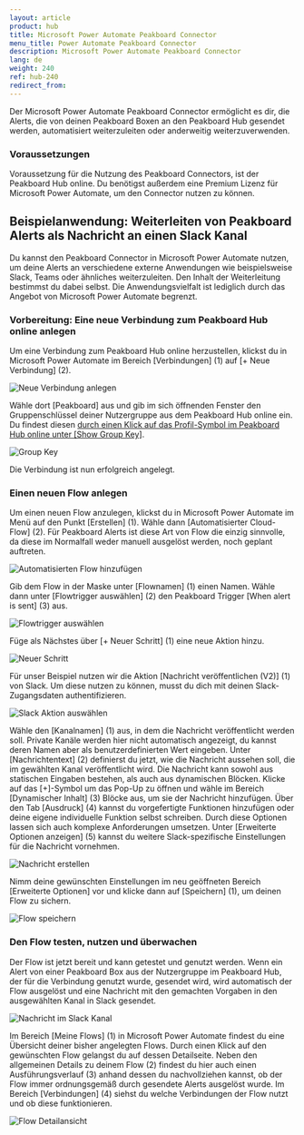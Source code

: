 ```yaml
---
layout: article
product: hub
title: Microsoft Power Automate Peakboard Connector
menu_title: Power Automate Peakboard Connector
description: Microsoft Power Automate Peakboard Connector
lang: de
weight: 240
ref: hub-240
redirect_from:
---
```


Der Microsoft Power Automate Peakboard Connector ermöglicht es dir, die Alerts, die von deinen Peakboard Boxen an den Peakboard Hub gesendet werden, automatisiert weiterzuleiten oder anderweitig weiterzuverwenden.

### Voraussetzungen

Voraussetzung für die Nutzung des Peakboard Connectors, ist der Peakboard Hub online.
Du benötigst außerdem eine Premium Lizenz für Microsoft Power Automate, um den Connector nutzen zu können.

## Beispielanwendung: Weiterleiten von Peakboard Alerts als Nachricht an einen Slack Kanal

Du kannst den Peakboard Connector in Microsoft Power Automate nutzen, um deine Alerts an verschiedene externe Anwendungen wie beispielsweise Slack, Teams oder ähnliches weiterzuleiten.
Den Inhalt der Weiterleitung bestimmst du dabei selbst. Die Anwendungsvielfalt ist lediglich durch das Angebot von Microsoft Power Automate begrenzt.

### Vorbereitung: Eine neue Verbindung zum Peakboard Hub online anlegen

Um eine Verbindung zum Peakboard Hub online herzustellen, klickst du in Microsoft Power Automate im Bereich [Verbindungen] (1) auf [+ Neue Verbindung] (2).

![Neue Verbindung anlegen](/assets/images/hub/de_hub_powerautomate-01.png)

Wähle dort [Peakboard] aus und gib im sich öffnenden Fenster den Gruppenschlüssel deiner Nutzergruppe aus dem Peakboard Hub online ein.
Du findest diesen [durch einen Klick auf das Profil-Symbol im Peakboard Hub online unter [Show Group Key]](/hub/Peakboard_Hub_online/de-get-started-online.html).

![Group Key](/assets/images/hub/de_hub_powerautomate-02.png)

Die Verbindung ist nun erfolgreich angelegt.

### Einen neuen Flow anlegen

Um einen neuen Flow anzulegen, klickst du in Microsoft Power Automate im Menü auf den Punkt [Erstellen] (1). Wähle dann [Automatisierter Cloud-Flow] (2). Für Peakboard Alerts ist diese Art von Flow die einzig sinnvolle, da diese im Normalfall weder manuell ausgelöst werden, noch geplant auftreten.

![Automatisierten Flow hinzufügen](/assets/images/hub/de_hub_powerautomate-03.png)

Gib dem Flow in der Maske unter [Flownamen] (1) einen Namen. Wähle dann unter [Flowtrigger auswählen] (2) den Peakboard Trigger [When alert is sent] (3) aus.

![Flowtrigger auswählen](/assets/images/hub/de_hub_powerautomate-04.png)

Füge als Nächstes über [+ Neuer Schritt] (1) eine neue Aktion hinzu.

![Neuer Schritt](/assets/images/hub/de_hub_powerautomate-05.png)

Für unser Beispiel nutzen wir die Aktion [Nachricht veröffentlichen (V2)] (1) von Slack.
Um diese nutzen zu können, musst du dich mit deinen Slack-Zugangsdaten authentifizieren.

![Slack Aktion auswählen](/assets/images/hub/de_hub_powerautomate-06.png)

Wähle den [Kanalnamen] (1) aus, in dem die Nachricht veröffentlicht werden soll. Private Kanäle werden hier nicht automatisch angezeigt, du kannst deren Namen aber als benutzerdefinierten Wert eingeben.
Unter [Nachrichtentext] (2) definierst du jetzt, wie die Nachricht aussehen soll, die im gewählten Kanal veröffentlicht wird.
Die Nachricht kann sowohl aus statischen Eingaben bestehen, als auch aus dynamischen Blöcken.
Klicke auf das [+]-Symbol um das Pop-Up zu öffnen und wähle im Bereich [Dynamischer Inhalt] (3) Blöcke aus, um sie der Nachricht hinzufügen.
Über den Tab [Ausdruck] (4) kannst du vorgefertigte Funktionen hinzufügen oder deine eigene individuelle Funktion selbst schreiben. Durch diese Optionen lassen sich auch komplexe Anforderungen umsetzen.
Unter [Erweiterte Optionen anzeigen] (5) kannst du weitere Slack-spezifische Einstellungen für die Nachricht vornehmen.

![Nachricht erstellen](/assets/images/hub/de_hub_powerautomate-07.png)

Nimm deine gewünschten Einstellungen im neu geöffneten Bereich [Erweiterte Optionen] vor und klicke dann auf [Speichern] (1), um deinen Flow zu sichern.

![Flow speichern](/assets/images/hub/de_hub_powerautomate-08.png)

### Den Flow testen, nutzen und überwachen

Der Flow ist jetzt bereit und kann getestet und genutzt werden.
Wenn ein Alert von einer Peakboard Box aus der Nutzergruppe im Peakboard Hub, der für die Verbindung genutzt wurde, gesendet wird, wird automatisch der Flow ausgelöst und eine Nachricht mit den gemachten Vorgaben in den ausgewählten Kanal in Slack gesendet.

![Nachricht im Slack Kanal](/assets/images/hub/de_hub_powerautomate-09.png)

Im Bereich [Meine Flows] (1) in Microsoft Power Automate findest du eine Übersicht deiner bisher angelegten Flows. Durch einen Klick auf den gewünschten Flow gelangst du auf dessen Detailseite. Neben den allgemeinen Details zu deinem Flow (2) findest du hier auch einen Ausführungsverlauf (3) anhand dessen du nachvollziehen kannst, ob der Flow immer ordnungsgemäß durch gesendete Alerts ausgelöst wurde.
Im Bereich [Verbindungen] (4) siehst du welche Verbindungen der Flow nutzt und ob diese funktionieren.

![Flow Detailansicht](/assets/images/hub/de_hub_powerautomate-10.png)
